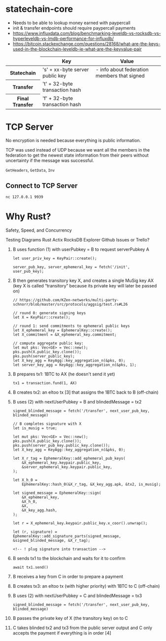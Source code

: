 # statechain-core

- Needs to be able to lookup money earned with paypercall
- init & transfer endpoints should require paypercall payments
- https://www.influxdata.com/blog/benchmarking-leveldb-vs-rocksdb-vs-hyperleveldb-vs-lmdb-performance-for-influxdb/
- https://bitcoin.stackexchange.com/questions/28168/what-are-the-keys-used-in-the-blockchain-leveldb-ie-what-are-the-keyvalue-pair

<table>
    <thead>
        <tr>
            <td></td>
            <th>Key</th>
            <th>Value</th>
        </tr>
    </thead>
    <tbody>
        <tr>
            <th>Statechain</th>
            <td>'s' + xx-byte server public key</td>
            <td>
                - info about federation members that signed
            </td>
        </tr>
        <tr>
            <th>Transfer</th>
            <td>'t' + 32-byte transaction hash</td>
        </tr>
        <tr>
            <th>Final Transfer</th>
            <td>'f' + 32-byte transaction hash</td>
        </tr>
    </tbody>
</table>

# TCP Server

No encryption is needed because everything is public information.

TCP was used instead of UDP because we want all the members in the federation to get the newest state information from their peers without uncertainty if the message was successful.

`GetHeaders`, `GetData`, `Inv`

## Connect to TCP Server

    nc 127.0.0.1 9939

# Why Rust?

Safety, Speed, and Concurrency

Testing
Diagrams
Rust
Actix
RocksDB
Explorer
Github Issues or Trello?

1.  B uses function (1) with userPubkey = B to request serverPubkey A

        let user_priv_key = KeyPair::create();

        server_pub_key, server_ephemeral_key = fetch('/init', user_pub_key);

2.  B then generates transitory key X, and creates a single MuSig key AX (key X is called “transitory” because its private key will later be passed on)

        // https://github.com/KZen-networks/multi-party-schnorr/blob/master/src/protocols/aggsig/test.rs#L26

        // round 0: generate signing keys
        let X = KeyPair::create();

        // round 1: send commitments to ephemeral public keys
        let X_ephemeral_key = EphemeralKey::create();
        let X_commitment = &X_ephemeral_key.commitment;

        // compute aggregate public key:
        let mut pks: Vec<GE> = Vec::new();
        pks.push(X.public_key.clone());
        pks.push(server_public_key);
        let X_key_agg = KeyAgg::key_aggregation_n(&pks, 0);
        let server_key_agg = KeyAgg::key_aggregation_n(&pks, 1);

3)  B prepares tx1: 1BTC to AX (he doesn't send it yet)

        tx1 = transaction.fund(1, AX)

4)  B creates tx2: an eltoo tx [3] that assigns the 1BTC back to B (off-chain)

5.  B uses (2) with nextUserPubkey = B and blindedMessage = tx2

        signed_blinded_message = fetch('/transfer', next_user_pub_key, blinded_message)

        // B completes signature with X
        let is_musig = true;

        let mut pks: Vec<GE> = Vec::new();
        pks.push(X.public_key.clone());
        pks.push(server_pub_key.public_key.clone());
        let X_key_agg = KeyAgg::key_aggregation_n(&pks, 0);

        let X_r_tag = EphemeralKey::add_ephemeral_pub_keys(
            &X_ephemeral_key.keypair.public_key,
            &server_ephemeral_key.keypair.public_key,
        );

        let X_h_0 =
            EphemeralKey::hash_0(&X_r_tag, &X_key_agg.apk, &tx2, is_musig);

        let signed_message = EphemeralKey::sign(
            &X_ephemeral_key,
            &X_h_0,
            &X,
            &X_key_agg.hash,
        );

        let r = X_ephemeral_key.keypair.public_key.x_coor().unwrap();

        let (r, signature) = EphemeralKey::add_signature_parts(signed_message, &signed_blinded_message, &X_r_tag);

        <!-- ! plug signature into transaction -->

6.  B sends tx1 to the blockchain and waits for it to confirm

        await tx1.send()

7.  B receives a key from C in order to prepare a payment

8)  B creates tx3: an eltoo tx (with higher priority) with 1BTC to C (off-chain)

9.  B uses (2) with nextUserPubkey = C and blindedMessage = tx3

        signed_blinded_message = fetch('/transfer', next_user_pub_key, blinded_message)

10) B passes the private key of X (the transitory key) on to C

11) C takes blinded tx2 and tx3 from the public server output and C only accepts the payment if everything is in order [4]
